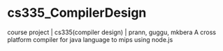 # cs335_CompilerDesign
course project | cs335(compiler design) | prann, guggu, mkbera
A cross platform compiler for java language to mips using node.js
